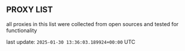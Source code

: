 ## PROXY LIST

all proxies in this list were collected from open sources and tested for functionality

last update: `2025-01-30 13:36:03.189924+00:00` UTC